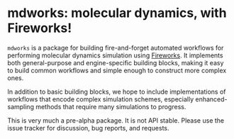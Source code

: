 # **mdworks**: molecular dynamics, with Fireworks!

``mdworks`` is a package for building fire-and-forget automated workflows for
performing molecular dynamics simulation using
[Fireworks](http://pythonhosted.org/FireWorks/). It implements both
general-purpose and engine-specific building blocks, making it easy to build
common workflows and simple enough to construct more complex ones.

In addition to basic building blocks, we hope to include implementations of
workflows that encode complex simulation schemes, especially enhanced-sampling
methods that require many simulations to progress.

This is very much a pre-alpha package. It is not API stable. Please use the issue
tracker for discussion, bug reports, and requests.

